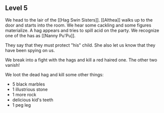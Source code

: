 ## Level 5

We head to the lair of the [[Hag Swin Sisters]].  [[Althea]] walks up to the door and starts into the room. We hear some cackling and some figures materialize. A hag appears and tries to spill acid on the party. We recognize one of the has as [[Nanny Pu'Pu]].

They say that they must protect "his" child. She also let us know that they have been spying on us. 

We break into a fight with the hags and kill a red haired one. The other two vanish! 

We loot the dead hag and kill some other things:
- 5 black marbles
- 1 illustrious stone
- 1 more rock
- delicious kid's teeth
- 1 peg leg